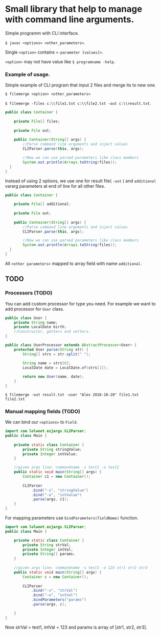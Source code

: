 # Small library that help to manage with command line arguments.
Simple programm with CLI interface.

`$ javac <options> <other_parameters>`.

Single `<option>` contains `<-parameter [values]>`.

`<option>` may not have value like `$ programname -help`.


### Example of usage.

Simple example of CLI program that input 2 files and merge its to new one.

`$ filemerge <option> <other_parameters>`

`$ filemerge -files c:\\file1.txt c:\\file2.txt -out c:\\result.txt`.

````java
public class Container {
    
    private File[] files;
    
    private File out;
  
    public Container(String[] args) {
        //Parse command line arguments and inject values
        CLIParser.parse(this, args);

        //Now we can use parsed parameters like class members
        System.out.println(Arrays.toString(files));
  }
}
````
Instead of using 2 options, we use one for result file( `-out` ) and `additional` vararg parameters at end of line for all other files.

````java
public class Container {
    
    private File[] additional;
    
    private File out;
  
    public Container(String[] args) {
        //Parse command line arguments and inject values
        CLIParser.parse(this, args);

        //Now we can use parsed parameters like class members
        System.out.println(Arrays.toString(files));
  }
}
````

All `<other parameters>` mapped to array field with name `additional`.

## TODO

### Processors (TODO)
You can add custom processor for type you need. For example we want to add processor for `User` class.
````java
public class User {
	private String name;
	private LocalDate birth;
	//Constructor, getters and setters.
}
````
````java
public class UserProcessor extends AbstractProcessor<User> {
	protected User parse(String str) {
		String[] strs = str.split(" ");

		String name = strs[0];
		LocalDate date = LocalDate.of(strs[1]);
		
		return new User(name, date);
	}
}
````

`$ filemerge -out result.txt -user "Alex 2010-10-20" file1.txt file2.txt`

### Manual mapping fields (TODO)
We can bind our `<options>` to `Field`.
````java
import com.lolwoot.ezjargs.CLIParser;
public class Main {
    
    private static class Container {
        private String stringValue;
        private Integer intValue;
    }   

    //given args line: commandname -s test1 -o test2
    public static void main(String[] args) {
        Container c1 = new Container();
        
        CLIParser
            .bind("-s", "stringValue")
            .bind("-o", "intValue")
            .parse(args, c1);
    }       
}
````

For mapping parameters use `bindParameters(fieldName)` function.
````java
import com.lolwoot.ezjargs.CLIParser;
public class Main {

	private static class Container {
		private String strVal;
		private Integer intVal;
		private String[] params;
	}
	
	//given args line: commandname -s test1 -o 123 str1 str2 str3		
	public static void main(String[] args) {
		Container c = new Container();
		
		CLIParser
			.bind("-s", "strVal")
			.bind("-o", "intVal")
			.bindParameters("params")
			.parse(args, c);

	}
}
````
Now strVal = test1, intVal = 123 and params is array of [str1, str2, str3].
